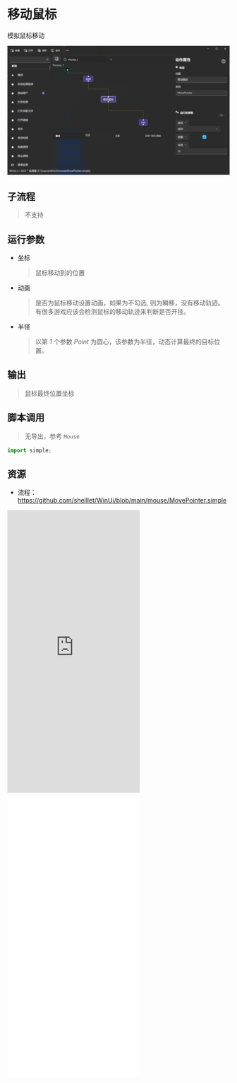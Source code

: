# 移动鼠标 
模拟鼠标移动

![MovePointer](./images/02.png ':size=90%')

## 子流程
> 不支持


## 运行参数

* 坐标
  > 鼠标移动到的位置
* 动画
  > 是否为鼠标移动设置动画，如果为不勾选, 则为瞬移，没有移动轨迹。有很多游戏应该会检测鼠标的移动轨迹来判断是否开挂。
* 半径
  > 以第 *1* 个参数 *Point* 为圆心，该参数为半径，动态计算最终的目标位置。

## 输出

> 鼠标最终位置坐标    


## 脚本调用

> 无导出，参考 `Mouse`
```python
import simple;

```

## 资源

* 流程：https://github.com/shelllet/WinUi/blob/main/mouse/MovePointer.simple

<iframe type="text/html" height="640px" src="https://www.youtube.com/embed/7lsML1ZGHkg" frameborder="0"></iframe>

<iframe src="//player.bilibili.com/player.html?bvid=BV1Vh4y1S7ed&page=1&autoplay=0" height='640px' scrolling="no" frameborder="no" framespacing="0" allowfullscreen="true"></iframe>
